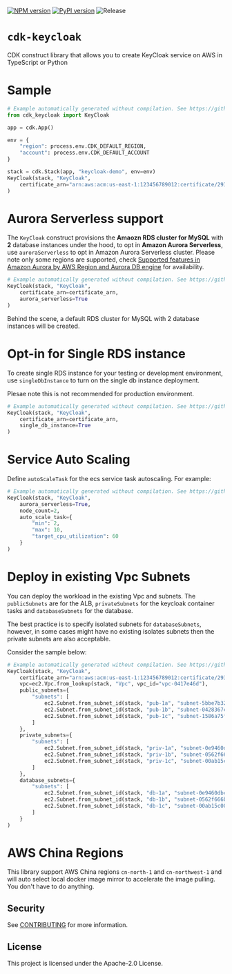 [![NPM version](https://badge.fury.io/js/cdk-keycloak.svg)](https://badge.fury.io/js/cdk-keycloak)
[![PyPI version](https://badge.fury.io/py/cdk-keycloak.svg)](https://badge.fury.io/py/cdk-keycloak)
![Release](https://github.com/pahud/cdk-keycloak/workflows/Release/badge.svg?branch=main)

# `cdk-keycloak`

CDK construct library that allows you to create KeyCloak service on AWS in TypeScript or Python

# Sample

```python
# Example automatically generated without compilation. See https://github.com/aws/jsii/issues/826
from cdk_keycloak import KeyCloak

app = cdk.App()

env = {
    "region": process.env.CDK_DEFAULT_REGION,
    "account": process.env.CDK_DEFAULT_ACCOUNT
}

stack = cdk.Stack(app, "keycloak-demo", env=env)
KeyCloak(stack, "KeyCloak",
    certificate_arn="arn:aws:acm:us-east-1:123456789012:certificate/293cf875-ca98-4c2e-a797-e1cf6df2553c"
)
```

# Aurora Serverless support

The `KeyCloak` construct provisions the **Amaozn RDS cluster for MySQL** with **2** database instances under the hood, to opt in **Amazon Aurora Serverless**, use `auroraServerless` to opt in Amazon Aurora Serverless cluster. Please note only some regions are supported, check [Supported features in Amazon Aurora by AWS Region and Aurora DB engine](https://docs.aws.amazon.com/AmazonRDS/latest/AuroraUserGuide/Concepts.AuroraFeaturesRegionsDBEngines.grids.html) for availability.

```python
# Example automatically generated without compilation. See https://github.com/aws/jsii/issues/826
KeyCloak(stack, "KeyCloak",
    certificate_arn=certificate_arn,
    aurora_serverless=True
)
```

Behind the scene, a default RDS cluster for MySQL with 2 database instances will be created.

# Opt-in for Single RDS instance

To create single RDS instance for your testing or development environment, use `singleDbInstance` to turn on the
single db instance deployment.

Plesae note this is not recommended for production environment.

```python
# Example automatically generated without compilation. See https://github.com/aws/jsii/issues/826
KeyCloak(stack, "KeyCloak",
    certificate_arn=certificate_arn,
    single_db_instance=True
)
```

# Service Auto Scaling

Define `autoScaleTask` for the ecs service task autoscaling. For example:

```python
# Example automatically generated without compilation. See https://github.com/aws/jsii/issues/826
KeyCloak(stack, "KeyCloak",
    aurora_serverless=True,
    node_count=2,
    auto_scale_task={
        "min": 2,
        "max": 10,
        "target_cpu_utilization": 60
    }
)
```

# Deploy in existing Vpc Subnets

You can deploy the workload in the existing Vpc and subnets. The `publicSubnets` are for the ALB, `privateSubnets` for the keycloak container tasks and `databaseSubnets` for the database.

The best practice is to specify isolated subnets for `databaseSubnets`, however, in some cases might have no existing isolates subnets then the private subnets are also acceptable.

Consider the sample below:

```python
# Example automatically generated without compilation. See https://github.com/aws/jsii/issues/826
KeyCloak(stack, "KeyCloak",
    certificate_arn="arn:aws:acm:us-east-1:123456789012:certificate/293cf875-ca98-4c2e-a797-e1cf6df2553c",
    vpc=ec2.Vpc.from_lookup(stack, "Vpc", vpc_id="vpc-0417e46d"),
    public_subnets={
        "subnets": [
            ec2.Subnet.from_subnet_id(stack, "pub-1a", "subnet-5bbe7b32"),
            ec2.Subnet.from_subnet_id(stack, "pub-1b", "subnet-0428367c"),
            ec2.Subnet.from_subnet_id(stack, "pub-1c", "subnet-1586a75f")
        ]
    },
    private_subnets={
        "subnets": [
            ec2.Subnet.from_subnet_id(stack, "priv-1a", "subnet-0e9460dbcfc4cf6ee"),
            ec2.Subnet.from_subnet_id(stack, "priv-1b", "subnet-0562f666bdf5c29af"),
            ec2.Subnet.from_subnet_id(stack, "priv-1c", "subnet-00ab15c0022872f06")
        ]
    },
    database_subnets={
        "subnets": [
            ec2.Subnet.from_subnet_id(stack, "db-1a", "subnet-0e9460dbcfc4cf6ee"),
            ec2.Subnet.from_subnet_id(stack, "db-1b", "subnet-0562f666bdf5c29af"),
            ec2.Subnet.from_subnet_id(stack, "db-1c", "subnet-00ab15c0022872f06")
        ]
    }
)
```

# AWS China Regions

This library support AWS China regions `cn-north-1` and `cn-northwest-1` and will auto select local docker image mirror
to accelerate the image pulling. You don't have to do anything.

## Security

See [CONTRIBUTING](CONTRIBUTING.md#security-issue-notifications) for more information.

## License

This project is licensed under the Apache-2.0 License.
